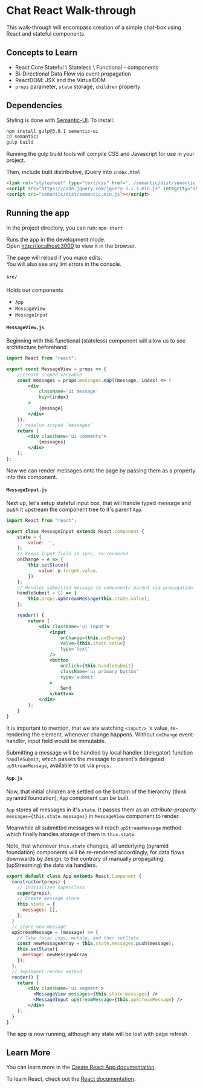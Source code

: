 # Chat React Walk-through

This walk-through will encompass creation of a simple chat-box using React and stateful components.

## Concepts to Learn

- React Core Stateful \ Stateless \ Functional - components
- Bi-Directional Data Flow via event propagation
- ReactDOM: JSX and the VirtualDOM
- `props` parameter, `state` storage, `children` property
## Dependencies

Styling is done with [Semantic-UI](https://semantic-ui.com). 
To install:
```bash
npm install gulp@3.9.1 semantic-ui
cd semantic/
gulp build
```
Running the gulp build tools will compile CSS and Javascript for use in your project.

Then, include built distributive, jQuery into `index.html`
```html
<link rel="stylesheet" type="text/css" href="../semantic/dist/semantic.min.css">
<script src="https://code.jquery.com/jquery-3.1.1.min.js" integrity="sha256-hVVnYaiADRTO2PzUGmuLJr8BLUSjGIZsDYGmIJLv2b8=" crossorigin="anonymous"></script>
<script src="semantic/dist/semantic.min.js"></script>
```
            
## Running the app

In the project directory, you can run:
`npm start`

Runs the app in the development mode.<br>
Open [http://localhost:3000](http://localhost:3000) to view it in the browser.

The page will reload if you make edits.<br>
You will also see any lint errors in the console.
#### `src/` 

Holds our components
- `App`
- `MessageView`
- `MessageInput`

#### `MessageView.js` 

Beginning with this functional (stateless) component will allow us to see architecture beforehand. 
```jsx harmony
import React from "react";

export const MessageView = props => {
    //create scoped variable
    const messages = props.messages.map((message, index) => (
        <div
            className='ui message'
            key={index}
        >
            {message}
        </div>
    ));
    // resolve scoped `messages`
    return (
        <div className='ui comments'>
            {messages}
        </div>
    );
};
```
Now we can render messages onto the page by passing them as a property into this component. 
#### `MessageInput.js` 

Next up, let's setup stateful input box, that will handle typed message and push it upstream the component tree to it's parent `App`. 
```jsx harmony
import React from "react";

export class MessageInput extends React.Component {
    state = {
        value: '',
    };
    // keeps Input field in sync, re-rendered
    onChange = e => {
        this.setState({
            value: e.target.value,
        })
    };
    // Handles submitted message to components parent via propagation
    handleSubmit = () => {
        this.props.upStreamMessage(this.state.value);
    };

    render() {
        return (
            <div className='ui input'>
                <input
                    onChange={this.onChange}
                    value={this.state.value}
                    type='text'
                />
                <button
                    onClick={this.handleSubmit}
                    className='ui primary button'
                    type='submit'
                >
                    Send
                </button>
            </div>
        );
    }
}
``` 
It is important to mention, that we are watching `<input/>` 's value, re-rendering the element, whenever change happens. Without `onChange` event-handler, input field would be immutable. 

Submitting a message will be handled by local handler (delegator) function `handleSubmit`, which passes the message to parent's delegated `upStreamMessage`, available to us via `props`.
#### `App.js`

Now, that initial children are settled on the bottom of the hierarchy (think pyramid foundation), `App` component can be built.

 `App`  stores all messages in it's `state`. It passes them as an <em>attribute-property</em> `messages={this.state.messages}` in `MessageView` component to render. 
 
 Meanwhile all submitted messages will reach `upStreamMessage` method which finally handles storage of them in `this.state`. 
 
 Note, that whenever `this.state` changes, all underlying (pyramid foundation) components will be re-rendered accordingly, for data flows downwards by design, to the contrary of manually propagating (upStreaming) the data via handlers.
```jsx harmony
export default class App extends React.Component {
  constructor(props) {
    // Initializes superclass
    super(props);
    // Create message store
    this.state = {
      messages: [],
    };
  }
  // store new message
  upStreamMessage = (message) => {
    // Take local copy, mutate, and then setState
    const newMessageArray = this.state.messages.push(message);
    this.setState({
      message: newMessageArray
    });
  };
  // Implement render method
  render() {
    return (
        <div className='ui segment'>
          <MessageView messages={this.state.messages} />
          <MessageInput upStreamMessage={this.upStreamMessage} />
        </div>
    );
  }
}
```
The app is now running, although any state will be lost with page refresh.
 
## Learn More

You can learn more in the [Create React App documentation](https://facebook.github.io/create-react-app/docs/getting-started).

To learn React, check out the [React documentation](https://reactjs.org/).
